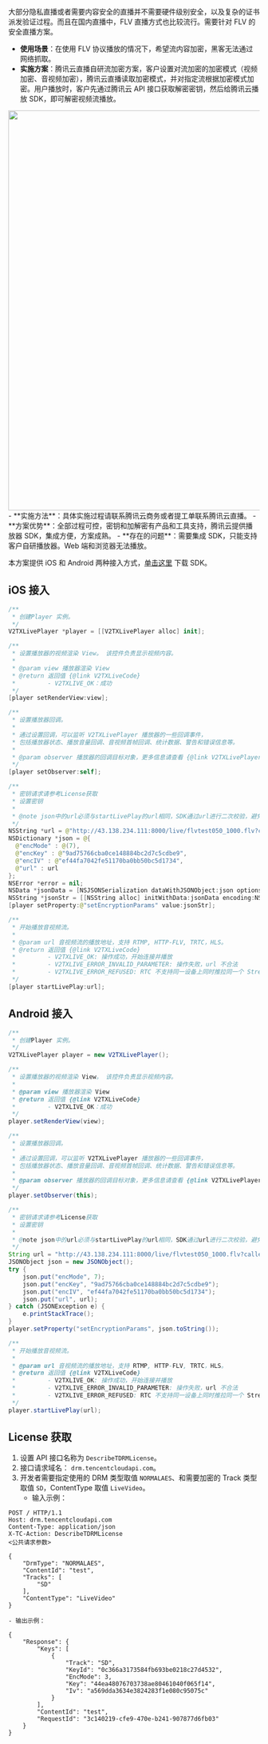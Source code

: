 大部分隐私直播或者需要内容安全的直播并不需要硬件级别安全，以及复杂的证书派发验证过程。而且在国内直播中，FLV 直播方式也比较流行。需要针对 FLV 的安全直播方案。

- **使用场景**：在使用 FLV 协议播放的情况下，希望流内容加密，黑客无法通过网络抓取。
- **实施方案**：腾讯云直播自研流加密方案，客户设置对流加密的加密模式（视频加密、音视频加密），腾讯云直播读取加密模式，并对指定流根据加密模式加密。用户播放时，客户先通过腾讯云 API 接口获取解密密钥，然后给腾讯云播放 SDK，即可解密视频流播放。
<img src="https://qcloudimg.tencent-cloud.cn/raw/cf3e5411f615fdaf9bede9974414f9c5.png" width=800>
- **实施方法**：具体实施过程请联系腾讯云商务或者提工单联系腾讯云直播。
- **方案优势**：全部过程可控，密钥和加解密有产品和工具支持，腾讯云提供播放器 SDK，集成方便，方案成熟。
- **存在的问题**：需要集成 SDK，只能支持客户自研播放器。Web 端和浏览器无法播放。

本方案提供 iOS 和 Android 两种接入方式，[单击这里](https://cloud.tencent.com/document/product/647/32689) 下载 SDK。

## iOS 接入
```swift
/**
 * 创建Player 实例。
 */
V2TXLivePlayer *player = [[V2TXLivePlayer alloc] init];

/**
 * 设置播放器的视频渲染 View。 该控件负责显示视频内容。
 *
 * @param view 播放器渲染 View
 * @return 返回值 {@link V2TXLiveCode}
 *         - V2TXLIVE_OK：成功
 */
[player setRenderView:view];

/**
 * 设置播放器回调。
 *
 * 通过设置回调，可以监听 V2TXLivePlayer 播放器的一些回调事件，
 * 包括播放器状态、播放音量回调、音视频首帧回调、统计数据、警告和错误信息等。
 *
 * @param observer 播放器的回调目标对象，更多信息请查看 {@link V2TXLivePlayerObserver}
 */
[player setObserver:self];

/**
 * 密钥请求请参考License获取
 * 设置密钥
 *
 * @note json中的url必须与startLivePlay的url相同，SDK通过url进行二次校验，避免key与url不匹配导致错误解密的情况。
 */
NSString *url = @"http://43.138.234.111:8000/live/flvtest050_1000.flv?caller=PROXY&bizid=5000";
NSDictionary *json = @{
  @"encMode" : @(7),
  @"encKey" : @"9ad75766cba0ce148884bc2d7c5cdbe9",
  @"encIV" : @"ef44fa7042fe51170ba0bb50bc5d1734",
  @"url" : url
};
NSError *error = nil;
NSData *jsonData = [NSJSONSerialization dataWithJSONObject:json options:NSJSONWritingPrettyPrinted error:&error];
NSString *jsonStr = [[NSString alloc] initWithData:jsonData encoding:NSUTF8StringEncoding];
[player setProperty:@"setEncryptionParams" value:jsonStr];

/**
 * 开始播放音视频流。
 *
 * @param url 音视频流的播放地址，支持 RTMP, HTTP-FLV, TRTC，HLS。
 * @return 返回值 {@link V2TXLiveCode}
 *         - V2TXLIVE_OK: 操作成功，开始连接并播放
 *         - V2TXLIVE_ERROR_INVALID_PARAMETER: 操作失败，url 不合法
 *         - V2TXLIVE_ERROR_REFUSED: RTC 不支持同一设备上同时推拉同一个 StreamId。
 */
[player startLivePlay:url];
```

## Android 接入
```java
/**
 * 创建Player 实例。
 */
V2TXLivePlayer player = new V2TXLivePlayer();

/**
 * 设置播放器的视频渲染 View。 该控件负责显示视频内容。
 *
 * @param view 播放器渲染 View
 * @return 返回值 {@link V2TXLiveCode}
 *         - V2TXLIVE_OK：成功
 */
player.setRenderView(view);

/**
 * 设置播放器回调。
 *
 * 通过设置回调，可以监听 V2TXLivePlayer 播放器的一些回调事件，
 * 包括播放器状态、播放音量回调、音视频首帧回调、统计数据、警告和错误信息等。
 *
 * @param observer 播放器的回调目标对象，更多信息请查看 {@link V2TXLivePlayerObserver}
 */
player.setObserver(this);

/**
 * 密钥请求请参考License获取
 * 设置密钥
 *
 * @note json中的url必须与startLivePlay的url相同，SDK通过url进行二次校验，避免key与url不匹配导致错误解密的情况。
 */
String url = "http://43.138.234.111:8000/live/flvtest050_1000.flv?caller=PROXY&bizid=5000";
JSONObject json = new JSONObject();
try {
    json.put("encMode", 7);
    json.put("encKey", "9ad75766cba0ce148884bc2d7c5cdbe9");
    json.put("encIV", "ef44fa7042fe51170ba0bb50bc5d1734");
    json.put("url", url);
} catch (JSONException e) {
    e.printStackTrace();
}
player.setProperty("setEncryptionParams", json.toString());

/**
 * 开始播放音视频流。
 *
 * @param url 音视频流的播放地址，支持 RTMP, HTTP-FLV, TRTC，HLS。
 * @return 返回值 {@link V2TXLiveCode}
 *         - V2TXLIVE_OK: 操作成功，开始连接并播放
 *         - V2TXLIVE_ERROR_INVALID_PARAMETER: 操作失败，url 不合法
 *         - V2TXLIVE_ERROR_REFUSED: RTC 不支持同一设备上同时推拉同一个 StreamId。
 */
player.startLivePlay(url);
```

## License 获取
1. 设置 API 接口名称为 `DescribeTDRMLicense`。
2. 接口请求域名： `drm.tencentcloudapi.com`。
3. 开发者需要指定使用的 DRM 类型取值 `NORMALAES`、和需要加密的 Track 类型取值 `SD`，ContentType 取值 `LiveVideo`。
	- 输入示例：
```n
POST / HTTP/1.1
Host: drm.tencentcloudapi.com
Content-Type: application/json
X-TC-Action: DescribeTDRMLicense
<公共请求参数>

{
    "DrmType": "NORMALAES",
    "ContentId": "test",
    "Tracks": [
        "SD"
    ],
    "ContentType": "LiveVideo"
}
```
	- 输出示例：
```n
{
    "Response": {
        "Keys": [
            {
                "Track": "SD",
                "KeyId": "0c366a3173584fb693be0218c27d4532",
                "EncMode": 3,
                "Key": "44ea48076703738ae80461040f065f14",
                "Iv": "a569dda3634e3824283f1e080c95075c"
            }
        ],
        "ContentId": "test",
        "RequestId": "3c140219-cfe9-470e-b241-907877d6fb03"
    }
}
```
